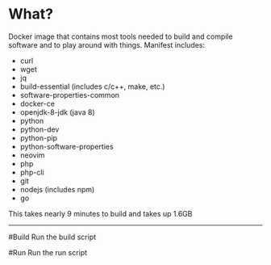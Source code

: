 # What?

Docker image that contains most tools needed to build and compile software and to play around with things. Manifest includes:

 - curl
 - wget 
 - jq 
 - build-essential (includes c/c++, make, etc.)
 - software-properties-common
 - docker-ce 
 - openjdk-8-jdk (java 8)
 - python 
 - python-dev 
 - python-pip 
 - python-software-properties 
 - neovim 
 - php 
 - php-cli 
 - git 
 - nodejs (includes npm)
 - go

This takes nearly 9 minutes to build and takes up 1.6GB

---

#Build
Run the build script

#Run
Run the run script

